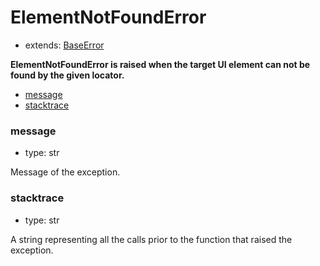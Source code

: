 # ElementNotFoundError

- extends: [BaseError](./baseerror.md)

**ElementNotFoundError is raised when the target UI element can not be found by the given locator.**

- [message](#message)
- [stacktrace](#stacktrace)


### message
- type: str

Message of the exception.


### stacktrace
- type: str

A string representing all the calls prior to the function that raised the exception.